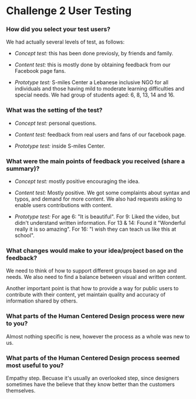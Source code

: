 # Challenge 2 User Testing

### How did you select your test users?

We had actually several levels of test, as follows:

- *Concept test:* this has been done previosly, by friends and family.

- *Content test:* this is mostly done by obtaining feedback from our Facebook page fans.

- *Prototype test:* S-miles Center a Lebanese inclusive NGO for all individuals and those having mild to moderate learning difficulties and special needs. We had group of students aged: 6, 8, 13, 14 and 16.


### What was the setting of the test?

- *Concept test:* personal questions.

- *Content test:* feedback from real users and fans of our facebook page.

- *Prototype test:* inside S-miles Center.


### What were the main points of feedback you received (share a summary)?

- *Concept test:* mostly positive encouraging the idea.

- *Content test:* Mostly positive. We got some complaints about syntax and typos, and demand for more content. We also had requests asking to enable users contributions with content.

- *Prototype test:*
For age 6: "It is beautiful".
For 9: Liked the video, but didn't understand written information.
For 13 & 14: Found it "Wonderful really it is so amazing".
For 16: "I wish they can teach us like this at school".


### What changes would make to your idea/project based on the feedback?

We need to think of how to support different groups based on age and needs. We also need to find a balance between visual and written content.

Another important point is that how to provide a way for public users to contribute with their content, yet maintain quality and accuracy of information shared by others.

### What parts of the Human Centered Design process were new to you?

Almost nothing specific is new, however the process as a whole was new to us.

### What parts of the Human Centered Design process seemed most useful to you?

Empathy​ step. Becuase it's usually an overlooked step, since designers sometimes have the believe that they know better than the customers themselves.

